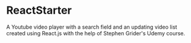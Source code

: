 # ReactStarter
A Youtube video player with a search field and an updating video list created using React.js with the help of Stephen Grider's Udemy course.
